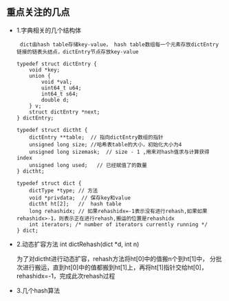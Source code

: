 ## 重点关注的几点
* 1.字典相关的几个结构体

       dict由hash table存储key-value， hash table数组每一个元素存放dictEntry链接的链表头结点，dictEntry节点存放key-value

      typedef struct dictEntry {
          void *key;
          union {
              void *val;
              uint64_t u64;
              int64_t s64;
              double d;
          } v;
          struct dictEntry *next;
      } dictEntry;

      typedef struct dictht {
          dictEntry **table;  // 指向dictEntry数组的指针
          unsigned long size; //哈希表table的大小，初始化大小为4
          unsigned long sizemask;  // size - 1 ,用来对hash值求与计算获得index
          unsigned long used;   // 已经赋值了的数量
      } dictht;

      typedef struct dict {
          dictType *type; // 方法
          void *privdata;  // 保存key和value
          dictht ht[2];   //  hash table
          long rehashidx; // 如果rehashidx=-1表示没有进行rehash,如果如果rehashidx>-1，则表示正在进行rehash,搬运的位置是rehashidx
          int iterators; /* number of iterators currently running */
      } dict;
      
 * 2.动态扩容方法 int dictRehash(dict *d, int n) 
 
   为了对dictht进行动态扩容，rehash方法将ht[0]中的值搬n个到ht[1]中，
   分批次进行搬运，直到ht[0]中的值都搬到ht[1]上，再将ht[1]指针交给ht[0]，rehashidx=-1，完成此次rehash过程
   
 * 3.几个hash算法

         

